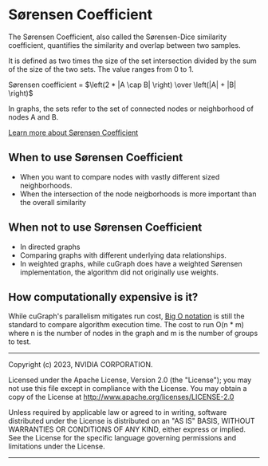 # Sørensen Coefficient

The Sørensen Coefficient, also called the Sørensen-Dice similarity coefficient, quantifies the similarity and overlap between two samples.

It is defined as two times the size of the set intersection divided by the sum of the size of the two sets. The value ranges from 0 to 1.

Sørensen coefficient = $\left(2 * |A \cap B| \right) \over \left(|A| + |B| \right)$


In graphs, the sets refer to the set of connected nodes or neighborhood of nodes A and B.

[Learn more about Sørensen Coefficient](https://en.wikipedia.org/wiki/S%C3%B8rensen%E2%80%93Dice_coefficient)

## When to use Sørensen Coefficient
* When you want to compare nodes with vastly different sized neighborhoods.
* When the intersection of the node neigborhoods is more important than the overall similarity


## When not to use Sørensen Coefficient
* In directed graphs
* Comparing graphs with different underlying data relationships.
* In weighted graphs, while cuGraph does have a weighted Sørensen implementation, the algorithm did not originally use weights.

## How computationally expensive is it?
While cuGraph's parallelism mitigates run cost, [Big O notation](https://en.wikipedia.org/wiki/Big_O_notation) is still the standard to compare algorithm execution time.
The cost to run O(n * m) where n is the number of nodes in the graph and m is the number of groups to test. 

___
Copyright (c) 2023, NVIDIA CORPORATION.

Licensed under the Apache License, Version 2.0 (the "License");  you may not use this file except in compliance with the License. You may obtain a copy of the License at http://www.apache.org/licenses/LICENSE-2.0

Unless required by applicable law or agreed to in writing, software distributed under the License is distributed on an "AS IS" BASIS, WITHOUT WARRANTIES OR CONDITIONS OF ANY KIND, either express or implied. See the License for the specific language governing permissions and limitations under the License.
___